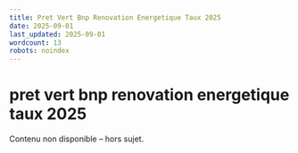 ```yaml
---
title: Pret Vert Bnp Renovation Energetique Taux 2025
date: 2025-09-01
last_updated: 2025-09-01
wordcount: 13
robots: noindex
---
```


# pret vert bnp renovation energetique taux 2025

Contenu non disponible – hors sujet.